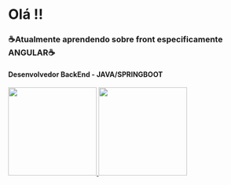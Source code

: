  # Olá !!
 ###  ☕Atualmente aprendendo sobre front especificamente ANGULAR☕
 ####         Desenvolvedor BackEnd - JAVA/SPRINGBOOT 
 <div>
  <a href="https://github.com/EzauMartins">
  <img height="180em" src="https://github-readme-stats.vercel.app/api?username=EzauMartins&show_icons=true&theme=prussian&include_all_commits=true&count_private=true"/>
  <img height="180em" src="https://github-readme-stats.vercel.app/api/top-langs/?username=EzauMArtins&layout=compact&langs_count=7&theme=prussian"/>
</div>
